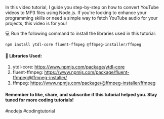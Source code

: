 In this video tutorial, I guide you step-by-step on how to convert YouTube videos to MP3 files using Node.js. If you're looking to enhance your programming skills or need a simple way to fetch YouTube audio for your projects, this video is for you!

💻 Run the following command to install the libraries used in this tutorial:

```npm install ytdl-core fluent-ffmpeg @ffmpeg-installer/ffmpeg```

#### 🔧 Libraries Used:

1. ytdl-core: https://www.npmjs.com/package/ytdl-core
2. fluent-ffmpeg: https://www.npmjs.com/package/fluent-ffmpeg@ffmpeg-installer/
3. ffmpeg: https://www.npmjs.com/package/@ffmpeg-installer/ffmpeg

#### Remember to like, share, and subscribe if this tutorial helped you. Stay tuned for more coding tutorials!

#nodejs #codingtutorial 
